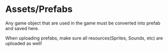 # Assets/Prefabs

Any game object that are used in the game must be converted into prefab and saved here.

When uploading prefabs, make sure all resources(Sprites, Sounds, etc) are uploaded as well!